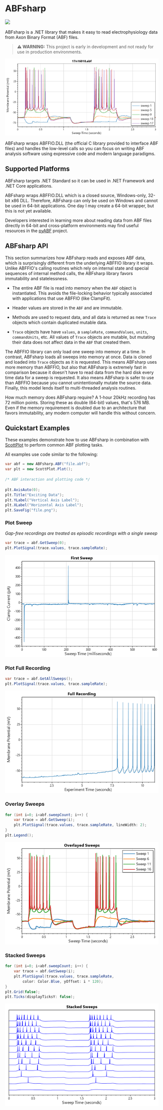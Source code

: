 # ABFsharp
[![](https://img.shields.io/azure-devops/build/swharden/swharden/5?label=Build&logo=azure%20pipelines)](https://dev.azure.com/swharden/swharden/_build/latest?definitionId=5&branchName=master)

ABFsharp is a .NET library that makes it easy to read electrophysiology data from Axon Binary Format (ABF) files.

> **⚠️ WARNING:** This project is early in development and not ready for use in production environments. 

![](dev/quickstart.png)

ABFsharp wraps ABFFIO.DLL (the official C library provided to interface ABF files) and handles the low-level calls so you can focus on writing ABF analysis software using expressive code and modern language paradigms.

## Supported Platforms

ABFsharp targets .NET Standard so it can be used in .NET Framework and .NET Core applications.

ABFsharp wraps ABFFIO.DLL which is a closed source, Windows-only, 32-bit x86 DLL. Therefore, ABFsharp can only be used on Windows and cannot be used in 64-bit applications. One day I may create a 64-bit wrapper, but this is not yet available.

Developers interested in learning more about reading data from ABF files directly in 64-bit and cross-platform environments may find useful resources in the [pyABF](https://github.com/swharden/pyABF) project.

## ABFsharp API

This section summarizes how ABFsharp reads and exposes ABF data, which is surprisingly different from the underlying ABFFIO library it wraps. Unlike ABFFIO's calling routines which rely on internal state and special sequences of internal method calls, the ABFsharp library favors immutability and statelessness.

* The entire ABF file is read into memory when the `ABF` object is instantiated. This avoids the file-locking behavior typically associated with applications that use ABFFIO (like ClampFit).

* Header values are stored in the `ABF` and are immutable.

* Methods are used to request data, and all data is returned as new `Trace` objects which contain duplicated mutable data.

* `Trace` objects have have `values`, a `sampleRate`, `commandValues`, `units`, `commandUnits`, etc. All values of `Trace` objects are mutable, but mutating their data does not affect data in the `ABF` that created them.

The ABFFIO library can only load one sweep into memory at a time. In contrast, ABFsharp loads all sweeps into memory at once. Data is cloned and loaded into `Trace` objects as it is requested. This means ABFsharp uses more memory than ABFFIO, but also that ABFsharp is extremely fast in comparison because it doesn't have to read data from the hard disk every time data for a sweep is requested. It also means ABFsharp is safer to use than ABFFIO because you cannot unintentionally mutate the source data. Finally, this model lends itself to multi-threaded analysis routines.

How much memory does ABFsharp require? A 1-hour 20kHz recording has 72 million points. Storing these as double (64-bit) values, that's 576 MB. Even if the memory requirement is doubled due to an architecture that favors immutability, any modern computer will handle this without concern.

## Quickstart Examples

These examples demonstrate how to use ABFsharp in combination with [ScottPlot](http://swharden.com/scottplot/) to perform common ABF plotting tasks.

All examples use code similar to the following:

```cs
var abf = new ABFsharp.ABF("file.abf");
var plt = new ScottPlot.Plot();

/* ABF interaction and plotting code */

plt.AxisAuto(0);
plt.Title("Exciting Data");
plt.YLabel("Vertical Axis Label");
plt.XLabel("Horizontal Axis Label");
plt.SaveFig("file.png");
```

### Plot Sweep

_Gap-free recordings are treated as episodic recordings with a single sweep_

```cs
var trace = abf.GetSweep(0);
plt.PlotSignal(trace.values, trace.sampleRate);
```

![](dev/graphics/Test_Plot_FirstSweep.png)

### Plot Full Recording

```cs
var trace = abf.GetAllSweeps();
plt.PlotSignal(trace.values, trace.sampleRate);
```

![](dev/graphics/Test_Plot_FullRecording.png)

### Overlay Sweeps
```cs
for (int i=0; i<abf.sweepCount; i++) {
    var trace = abf.GetSweep(i);
    plt.PlotSignal(trace.values, trace.sampleRate, lineWidth: 2);
}
plt.Legend();
```

![](dev/graphics/Test_Plot_Overlay.png)

### Stacked Sweeps
```cs
for (int i=0; i<abf.sweepCount; i++) {
    var trace = abf.GetSweep(i);
    plt.PlotSignal(trace.values, trace.sampleRate,
        color: Color.Blue, yOffset: i * 120);
}
plt.Grid(false);
plt.Ticks(displayTicksY: false);
```

![](dev/graphics/Test_Plot_Stacked.png)
